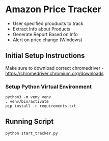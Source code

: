# Amazon Price Tracker
- User specified prouducts to track
- Extract Info about Products
- Generate Report Based on Info
- Alert on price change (Windows)

## Initial Setup Instructions

Make sure to download correct chromedriver - https://chromedriver.chromium.org/downloads

### Setup Python Virtual Environment
```buildoutcfg
python3 -m venv venv
. venv/bin/activate
pip install -r requirements.txt
```
## Running Script

```buildoutcfg
python start_tracker.py
```
